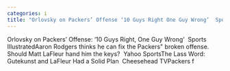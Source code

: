 ```yaml
---
categories: i
title: "Orlovsky on Packers’ Offense ‘10 Guys Right One Guy Wrong’  Sports Illustrated"
---
```

Orlovsky on Packers’ Offense: ‘10 Guys Right, One Guy Wrong’&nbsp;&nbsp;Sports IllustratedAaron Rodgers thinks he can fix the Packers" broken offense. Should Matt LaFleur hand him the keys?&nbsp;&nbsp;Yahoo SportsThe Lass Word: Gutekunst and LaFleur Had a Solid Plan&nbsp;&nbsp;Cheesehead TVPackers f